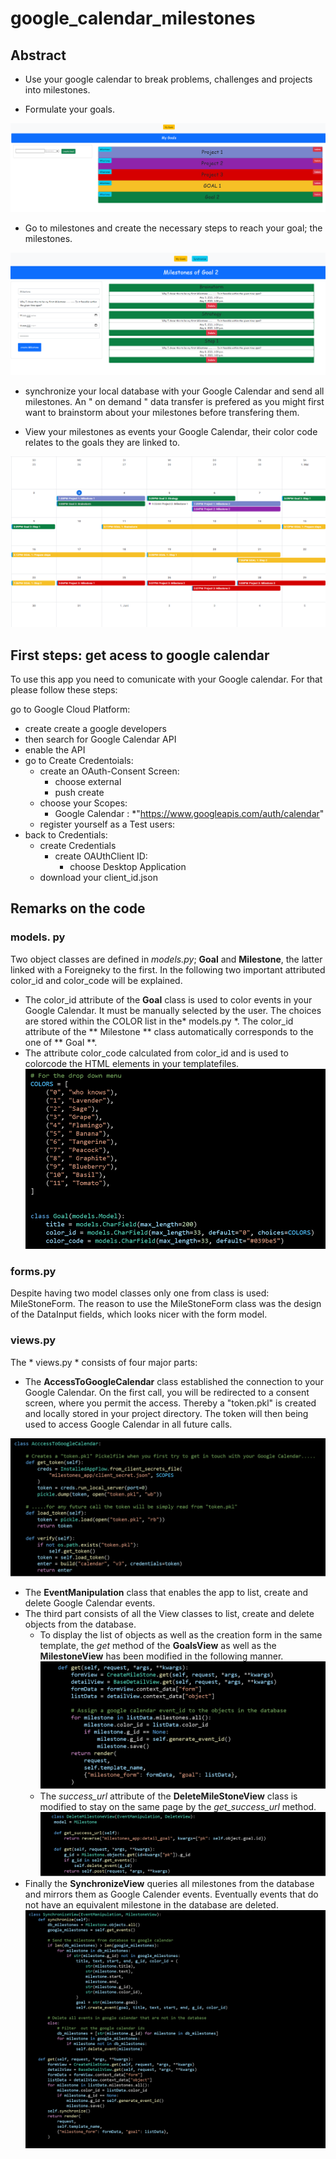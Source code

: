 # google_calendar_milestones

## Abstract

* Use your google calendar to break problems, challenges and projects into milestones.

* Formulate your goals.

![loadData](pics/goals.png?raw=true "loadData")


* Go to milestones and create the necessary steps to reach your goal; the milestones.

![loadData](pics/milestones.png?raw=true "loadData")


* synchronize your local database with your Google Calendar and send all milestones. An " on demand " data transfer is prefered as you might first want to brainstorm about your milestones before transfering them. 

* View your milestones as events your Google Calendar, their color code relates to the goals they are linked to.

![loadData](pics/calendar.png?raw=true "loadData")

## First steps: get acess to google calendar
To use this app you need to comunicate with your Google calendar. For that please follow these steps:

go to Google Cloud Platform:
* create create a google developers 
* then search for Google Calendar API
* enable the API
* go to Create Credentoials:
  * create an OAuth-Consent Screen:
    * choose external
    * push create
  * choose  your Scopes:
    * Google Calendar :
      *"https://www.googleapis.com/auth/calendar"
  * register yourself as a Test users:
* back to Credentials:
  * create Credentials
    * create OAUthClient ID:
      * choose Desktop Application
  * download your client_id.json
## Remarks on the code

### models. py
Two object classes are defined in *models.py*; **Goal** and **Milestone**, the latter linked with a Foreigneky to the first. In the following two important attributed color_id and color_code will be explained.
* The color_id attribute of the **Goal** class is used to color events in your Google Calendar. It must be manually selected by the user. The choices are stored within the COLOR list in the* models.py *. The color_id attribute of the ** Milestone ** class automatically corresponds to the one of ** Goal **.  
* The attribute color_code calculated from color_id and is used to colorcode the HTML elements in your templatefiles. 
![loadData](pics/model.png?raw=true "loadData")
### forms.py
Despite having two model classes only one from class is used: MileStoneForm. The reason to use the MileStoneForm class was the design of the DataInput fields, which looks nicer with the form model. 
### views.py
The * views.py * consists of four major parts:
* The **AccessToGoogleCalendar** class established the connection to your Google Calendar. On the first call, you will be redirected to a consent screen, where you permit the access. Thereby a "token.pkl" is created and locally stored in your project directory. The token will then being used to access Google Calendar in all future calls.

![loadData](pics/access.png?raw=true "loadData")

* The **EventManipulation** class that enables the app to list, create and delete Google Calendar events.
* The third part consists of all the View classes  to list, create and delete objects from the database. 
  * To display the list of objects as well as the creation form in the same template, the *get* method of the **GoalsView** as well as the **MilestoneView** has been modified in the following manner.
  ![loadData](pics/create_list.png?raw=true "loadData")
  * The *success_url* attribute of the **DeleteMileStoneView** class is modified to stay on the same page by the *get_success_url* method.
  ![loadData](pics/delete.png?raw=true "loadData")
* Finally the **SynchronizeView**  queries all milestones from the database and mirrors them as Google Calender events. Eventually events that do not have an equivalent milestone in the database are deleted. 
![loadData](pics/synchronize.png?raw=true "loadData")
